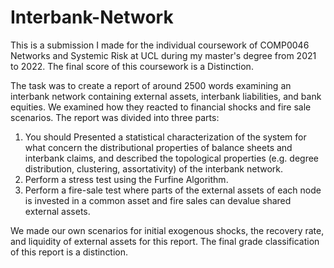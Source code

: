 # Interbank-Network
This is a submission I made for the individual coursework of COMP0046 Networks and Systemic Risk at UCL during my master's degree from 2021 to 2022. The final score of this coursework is a Distinction.

The task was to create a report of around 2500 words examining an interbank network containing external assets, interbank liabilities, and bank equities. We examined how they reacted to financial shocks and fire sale scenarios. The report was divided into three parts:
1. You should Presented a statistical characterization of the system for what concern the
distributional properties of balance sheets and interbank claims, and described the topological properties (e.g. degree distribution, clustering, assortativity) of the interbank network.
2. Perform a stress test using the Furfine Algorithm.
3. Perform a fire-sale test where parts of the external assets of each node is invested in a common asset and fire sales can devalue shared external assets.

We made our own scenarios for initial exogenous shocks, the recovery rate, and liquidity of external assets for this report. The final grade classification of this report is a distinction.
